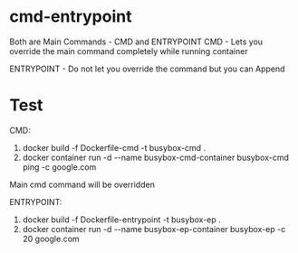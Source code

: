 # cmd-entrypoint

Both are Main Commands - CMD and ENTRYPOINT 
CMD - Lets you override the main command completely while running container

ENTRYPOINT - Do not let you override the command but you can Append 

# Test

CMD:
1. docker build -f Dockerfile-cmd -t busybox-cmd .
2. docker container run -d --name busybox-cmd-container busybox-cmd ping -c google.com 

Main cmd command will be overridden 

ENTRYPOINT:
1. docker build -f Dockerfile-entrypoint -t busybox-ep .
2. docker container run -d --name busybox-ep-container busybox-ep -c 20 google.com
